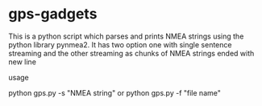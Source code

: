 gps-gadgets
===========
This is a python script which parses and prints NMEA strings using the python library pynmea2.
It has two option one with single sentence streaming and the other streaming as chunks of NMEA strings ended with new line

usage

python gps.py -s "NMEA string" or
python gps.py -f "file name"
